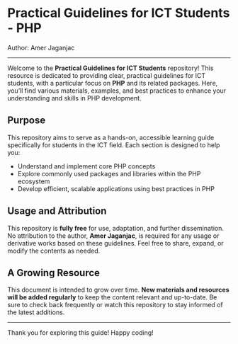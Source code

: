 # Practical Guidelines for ICT Students - PHP

Author: Amer Jaganjac

---

Welcome to the **Practical Guidelines for ICT Students** repository! This resource is dedicated to providing clear, practical guidelines for ICT students, with a particular focus on **PHP** and its related packages. Here, you’ll find various materials, examples, and best practices to enhance your understanding and skills in PHP development.

## Purpose

This repository aims to serve as a hands-on, accessible learning guide specifically for students in the ICT field. Each section is designed to help you:

- Understand and implement core PHP concepts
- Explore commonly used packages and libraries within the PHP ecosystem
- Develop efficient, scalable applications using best practices in PHP

## Usage and Attribution

This repository is **fully free** for use, adaptation, and further dissemination. No attribution to the author, **Amer Jaganjac**, is required for any usage or derivative works based on these guidelines. Feel free to share, expand, or modify the contents as needed.

## A Growing Resource

This document is intended to grow over time. **New materials and resources will be added regularly** to keep the content relevant and up-to-date. Be sure to check back frequently or watch this repository to stay informed of the latest additions.

---

Thank you for exploring this guide! Happy coding!
